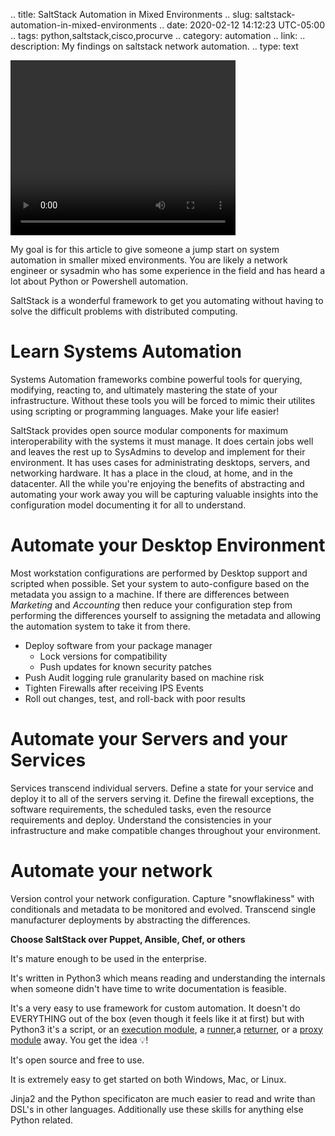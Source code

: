 .. title: SaltStack Automation in Mixed Environments
.. slug: saltstack-automation-in-mixed-environments
.. date: 2020-02-12 14:12:23 UTC-05:00
.. tags: python,saltstack,cisco,procurve
.. category: automation
.. link: 
.. description:  My findings on saltstack network automation. 
.. type: text

<video width="360" height="280" autoplay loop>
    <source src="/saltstack.mp4" type="video/mp4">
    Your browser does not support the video tag
</video>

My goal is for this article to give someone a jump start on system automation in smaller mixed environments. You are likely a network engineer or sysadmin who has some experience in the field and has heard a lot about Python or Powershell automation. 

SaltStack is a wonderful framework to get you automating without having to solve the difficult problems with distributed computing. 

<!-- TEASER_END -->

# Learn Systems Automation

Systems Automation frameworks combine powerful tools for querying, modifying, reacting to, and ultimately mastering the state of your infrastructure. Without these tools you will be forced to mimic their utilites using scripting or programming languages. Make your life easier! 

SaltStack provides open source modular components for maximum interoperability with the systems it must manage. It does certain jobs well and leaves the rest up to SysAdmins to develop and implement for their environment. It has uses cases for administrating desktops, servers, and networking hardware. It has a place in the cloud, at home, and in the datacenter. All the while you're enjoying the benefits of abstracting and automating your work away you will be capturing valuable insights into the configuration model documenting it for all to understand. 

# Automate your Desktop Environment

Most workstation configurations are performed by Desktop support and scripted when possible. Set your system to auto-configure based on the metadata you assign to a machine. If there are differences between *Marketing* and *Accounting* then reduce your configuration step from performing the differences yourself to assigning the metadata and allowing the automation system to take it from there.  

- Deploy software from your package manager
  - Lock versions for compatibility
  - Push updates for known security patches
- Push Audit logging rule granularity based on machine risk
- Tighten Firewalls after receiving IPS Events
- Roll out changes, test, and roll-back with poor results

# Automate your Servers and your Services

Services transcend individual servers. Define a state for your service and deploy it to all of the servers serving it. Define the firewall exceptions, the software requirements, the scheduled tasks, even the resource requirements and deploy. Understand the consistencies in your infrastructure and make compatible changes throughout your environment.

# Automate your network

Version control your network configuration. Capture "snowflakiness" with conditionals and metadata to be monitored and evolved. Transcend single manufacturer deployments by abstracting the differences.  

**Choose SaltStack over Puppet, Ansible, Chef, or others**

It's mature enough to be used in the enterprise.

It's written in Python3 which means reading and understanding the internals when someone didn't have time to write documentation is feasible. 

It's a very easy to use framework for custom automation. It doesn't do EVERYTHING out of the box (even though it feels like it at first) but with Python3 it's a script, or an [execution module](https://docs.saltstack.com/en/latest/ref/modules/index.html), a [runner](https://docs.saltstack.com/en/latest/ref/runners/),a [returner](https://docs.saltstack.com/en/latest/ref/returners/), or a [proxy module](https://docs.saltstack.com/en/master/ref/proxy/all/index.html) away. You get the idea 💡!

It's open source and free to use. 

It is extremely easy to get started on both Windows, Mac, or Linux.

Jinja2 and the Python specificaton are much easier to read and write than DSL's in other languages. Additionally use these skills for anything else Python related. 
